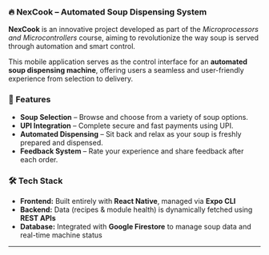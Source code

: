 ### 🔥 NexCook – Automated Soup Dispensing System

**NexCook** is an innovative project developed as part of the *Microprocessors and Microcontrollers* course, aiming to revolutionize the way soup is served through automation and smart control.

This mobile application serves as the control interface for an **automated soup dispensing machine**, offering users a seamless and user-friendly experience from selection to delivery.

### 📱 Features

- **Soup Selection** – Browse and choose from a variety of soup options.
- **UPI Integration** – Complete secure and fast payments using UPI.
- **Automated Dispensing** – Sit back and relax as your soup is freshly prepared and dispensed.
- **Feedback System** – Rate your experience and share feedback after each order.

### 🛠 Tech Stack

- **Frontend:** Built entirely with **React Native**, managed via **Expo CLI**
- **Backend:** Data (recipes & module health) is dynamically fetched using **REST APIs**
- **Database:** Integrated with **Google Firestore** to manage soup data and real-time machine status

---
